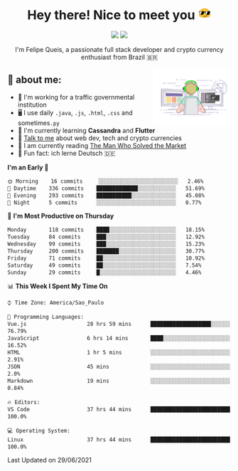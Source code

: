 
<h1 align="center">Hey there! Nice to meet you <img src="assets/sunglasses.gif" width="30"/></h1>

<p align="center">
  <a href="https://www.linkedin.com/in/fqueis"><img src="https://img.shields.io/badge/-LinkedIn-blue?style=flat&logo=Linkedin&logoColor=white" /></a>
  <a href="mailto:fqueis@gmail.com"><img src="https://img.shields.io/badge/-Gmail-c14438?style=flat&logo=Gmail&logoColor=white" /></a>
</p>

<p align="center">I'm Felipe Queis, a passionate full stack developer and crypto currency enthusiast from Brazil 🇧🇷</p>

<img width="35%" align="right" alt="fqueis" src="assets/profile.gif" /></p>

## 🤵 about me:

- 🏢 I'm working for a traffic governmental institution
- 🖥️ I use daily `.java`, `.js`, `.html`, `.css` and sometimes`.py`
- 🌱 I'm currently learning **Cassandra** and **Flutter**
- 💬 [Talk to me](https://github.com/fqueis/fqueis/discussions) about web dev, tech and crypto currencies
- 📖 I am currently reading [The Man Who Solved the Market](https://amzn.com/073521798X)
- 💭 Fun fact: ich lerne Deutsch 🇩🇪

<!--START_SECTION:waka-->
**I'm an Early 🐤** 

```text
🌞 Morning    16 commits     ░░░░░░░░░░░░░░░░░░░░░░░░░   2.46% 
🌆 Daytime    336 commits    █████████████░░░░░░░░░░░░   51.69% 
🌃 Evening    293 commits    ███████████░░░░░░░░░░░░░░   45.08% 
🌙 Night      5 commits      ░░░░░░░░░░░░░░░░░░░░░░░░░   0.77%

```
📅 **I'm Most Productive on Thursday** 

```text
Monday       118 commits    ████░░░░░░░░░░░░░░░░░░░░░   18.15% 
Tuesday      84 commits     ███░░░░░░░░░░░░░░░░░░░░░░   12.92% 
Wednesday    99 commits     ███░░░░░░░░░░░░░░░░░░░░░░   15.23% 
Thursday     200 commits    ███████░░░░░░░░░░░░░░░░░░   30.77% 
Friday       71 commits     ██░░░░░░░░░░░░░░░░░░░░░░░   10.92% 
Saturday     49 commits     ██░░░░░░░░░░░░░░░░░░░░░░░   7.54% 
Sunday       29 commits     █░░░░░░░░░░░░░░░░░░░░░░░░   4.46%

```


📊 **This Week I Spent My Time On** 

```text
⌚︎ Time Zone: America/Sao_Paulo

💬 Programming Languages: 
Vue.js                   28 hrs 59 mins      ███████████████████░░░░░░   76.79% 
JavaScript               6 hrs 14 mins       ████░░░░░░░░░░░░░░░░░░░░░   16.52% 
HTML                     1 hr 5 mins         ░░░░░░░░░░░░░░░░░░░░░░░░░   2.91% 
JSON                     45 mins             ░░░░░░░░░░░░░░░░░░░░░░░░░   2.0% 
Markdown                 19 mins             ░░░░░░░░░░░░░░░░░░░░░░░░░   0.84%

🔥 Editors: 
VS Code                  37 hrs 44 mins      █████████████████████████   100.0%

💻 Operating System: 
Linux                    37 hrs 44 mins      █████████████████████████   100.0%

```


 Last Updated on 29/06/2021
<!--END_SECTION:waka-->
